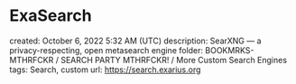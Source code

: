 # ExaSearch

created: October 6, 2022 5:32 AM (UTC)
description: SearXNG — a privacy-respecting, open metasearch engine
folder: BOOKMRKS-MTHRFCKR / SEARCH PARTY MTHRFCKR! / More Custom Search Engines
tags: Search, custom
url: https://search.exarius.org